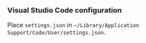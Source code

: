 ### Visual Studio Code configuration

Place `settings.json` in `~/Library/Application Support/Code/User/settings.json`.
